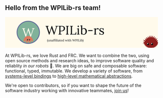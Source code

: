 ## Hello from the WPILib-rs team!

[![WPILib-rs!](/profile/banner.svg)](https://github.com/wpilib-rs)

At WPILib-rs, we love Rust and FRC. We want to combine the two, using open source methods and research ideas, to improve software quality and reliablity *in our robots* 🤖. We are big on safe and composable software: functional, typed, immutable. We develop a variety of software, from [systems-level bindings](https://github.com/wpilib-rs/wpilib-rs) to [high-level mathematical abstractions](https://github.com/wpilib-rs/frames).

We're open to contributors, so if you want to shape the future of the software industry working with innovative teammates, [join us](https://github.com/wpilib-rs/.github/blob/main/CONTRIBUTING.md)!
